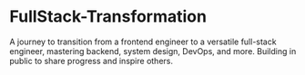 # FullStack-Transformation
A journey to transition from a frontend engineer to a versatile full-stack engineer, mastering backend, system design, DevOps, and more. Building in public to share progress and inspire others.
